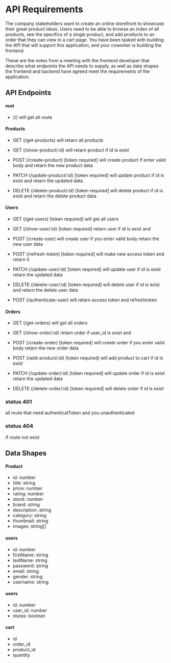 # API Requirements

The company stakeholders want to create an online storefront to showcase their great product ideas. Users need to be able to browse an index of all products, see the specifics of a single product, and add products to an order that they can view in a cart page. You have been tasked with building the API that will support this application, and your coworker is building the frontend.

These are the notes from a meeting with the frontend developer that describe what endpoints the API needs to supply, as well as data shapes the frontend and backend have agreed meet the requirements of the application.

## API Endpoints

#### root

- (/) will get all route

#### Products

- GET (/get-products) will retarn all products

- GET (/show-product/:id) will retarn product if id is exist

- POST (/create-product) [token required] will create product if enter valid body and retarn the new product data

- PATCH (/update-product/:id) [token required] will update product if id is exist and retarn the updated data

- DELETE (/delete-product/:id) [token required] will delete product if id is exist and retarn the delete product data

#### Users

- GET (/get-users) [token required] will get all users

- GET (/show-user/:id) [token required] retarn user if id is exist and

- POST (/create-user) will create user if you enter valid body retarn the new user data

- POST (/refresh-token) [token required] will make new access token and retarn it

- PATCH (/update-user/:id) [token required] will update user if id is exist retarn the updated data

- DELETE (/delete-user/:id) [token required] will delete user if id is exist and retarn the delete user data

- POST (/authenticate-user) will retarn access token and refreshtoken

#### Orders

- GET (/get-orders) will get all orders

- GET (/show-order/:id) retarn order if user_id is exist and

- POST (/create-order) [token required] will create order if you enter valid body retarn the new order data

- POST (/add-product/:id) [token required] will add product to cart if id is exist

- PATCH (/update-order/:id) [token required] will update order if id is exist retarn the updated data

- DELETE (/delete-order/:id) [token required] will delete order if id is exist

### status 401

all route that need authenticatToken and you unauthenticated

### status 404

if route not exist

## Data Shapes

#### Product

- id: number
- title: string
- price: number
- rating: number
- stock: number
- brand: string
- description: string
- category: string
- thumbnail: string
- images: string[]

#### users

- id: number
- firstName: string
- lastName: string
- password: string
- email: string
- gender: string
- username: string

#### users

- id: number
- user_id: number
- stutas: boolean

#### cart

- id
- order_id
- product_id
- quantity
